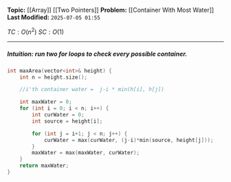 **Topic:** [[Array]] [[Two Pointers]]
**Problem:**  [[Container With Most Water]]
**Last Modified:**  `2025-07-05 01:55`

 $TC: O(n^2)$
 $SC: O(1)$

---
##### **Intuition**: run two for loops to check every possible container.

 
```cpp
int maxArea(vector<int>& height) {
	int n = height.size();

	//i'th container water =  j-i * min(h[i], h[j]) 

	int maxWater = 0;
	for (int i = 0; i < n; i++) {
		int curWater = 0; 
		int source = height[i];

		for (int j = i+1; j < n; j++) {
			curWater = max(curWater, (j-i)*min(source, height[j]));
		}
		maxWater = max(maxWater, curWater);
	}
	return maxWater;
}
```

